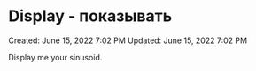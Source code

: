 # Display - показывать

Created: June 15, 2022 7:02 PM
Updated: June 15, 2022 7:02 PM

Display me your sinusoid.